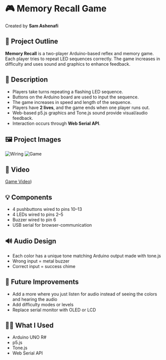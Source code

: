 # 🎮 Memory Recall Game
Created by **Sam Ashenafi**

## 🧠 Project Outline
**Memory Recall** is a two-player Arduino-based reflex and memory game. Each player tries to repeat LED sequences correctly. The game increases in difficulty and uses sound and graphics to enhance feedback.

## 📝 Description
- Players take turns repeating a flashing LED sequence.
- Buttons on the Arduino board are used to input the sequence.
- The game increases in speed and length of the sequence.
- Players have **2 lives**, and the game ends when one player runs out.
- Web-based p5.js graphics and Tone.js sound provide visual/audio feedback.
- Interaction occurs through **Web Serial API**.

## 🖼️ Project Images
![Wiring](https://github.com/user-attachments/assets/36e5f7de-7e82-494c-8f0b-3e99c4a08888)
![Game](https://github.com/user-attachments/assets/371e7e61-66d6-4c44-a4c6-3533cb2c6f90)

## 🎥 Video 
[Game Video](https://youtube.com/shorts/LLTMP6zUqBE))

## 💡 Components
- 4 pushbuttons wired to pins 10–13
- 4 LEDs wired to pins 2–5
- Buzzer wired to pin 6
- USB serial for browser-communication

## 🔊 Audio Design
- Each color has a unique tone matching Arduino output made with tone.js
- Wrong input = metal buzzer
- Correct input = success chime

## 🚀 Future Improvements
- Add a more where you just listen for audio instead of seeing the colors and hearing the audio
- Add difficulty modes or levels
- Replace serial monitor with OLED or LCD

## 👨‍💻 What I Used
- Arduino UNO R#
- p5.js
- Tone.js
- Web Serial API
